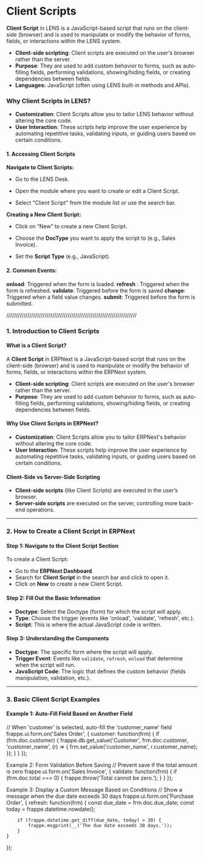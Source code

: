 #  Client Scripts

**Client Script** in LENS is a JavaScript-based script that runs on the client-side (browser) and is used to manipulate or modify the behavior of forms, fields, or interactions within the LENS system.

- **Client-side scripting**: Client scripts are executed on the user's browser rather than the server.
- **Purpose**: They are used to add custom behavior to forms, such as auto-filling fields, performing validations, showing/hiding fields, or creating dependencies between fields.
-   **Languages:** JavaScript (often using LENS built-in methods and APIs).

### Why Client Scripts in LENS?

-   **Customization**: Client Scripts allow you to tailor LENS behavior without altering the core code.
-   **User Interaction**: These scripts help improve the user experience by automating repetitive tasks, validating inputs, or guiding users based on certain conditions.

#### **1. Accessing Client Scripts**

   **Navigate to Client Scripts:**
    
    
 - Go to the LENS Desk.
       
 - Open the module where you want to create or edit a Client Script.
           
 - Select "Client Script" from the module list or use the
   search bar.

 **Creating a New Client Script:**
    
    
 - Click on “New” to create a new Client Script.

    

 - Choose the **DocType** you want to apply the script to (e.g., Sales
   Invoice).

 - Set the **Script Type** (e.g., JavaScript).

#### **2. Common Events:**
    
  **onload**: Triggered when the form is loaded.
**refresh** : Triggered when the form is refreshed.
**validate**: Triggered before the form is saved
**change**: Triggered when a field value changes.
**submit**: Triggered before the form is submitted.



////////////////////////////////////////////////////////////////////

### 1. **Introduction to Client Scripts**

#### What is a Client Script?

A **Client Script** in ERPNext is a JavaScript-based script that runs on the client-side (browser) and is used to manipulate or modify the behavior of forms, fields, or interactions within the ERPNext system.

-   **Client-side scripting**: Client scripts are executed on the user's browser rather than the server.
-   **Purpose**: They are used to add custom behavior to forms, such as auto-filling fields, performing validations, showing/hiding fields, or creating dependencies between fields.

#### Why Use Client Scripts in ERPNext?

-   **Customization**: Client Scripts allow you to tailor ERPNext's behavior without altering the core code.
-   **User Interaction**: These scripts help improve the user experience by automating repetitive tasks, validating inputs, or guiding users based on certain conditions.

#### Client-Side vs Server-Side Scripting

-   **Client-side scripts** (like Client Scripts) are executed in the user’s browser.
-   **Server-side scripts** are executed on the server, controlling more back-end operations.

----------

### 2. **How to Create a Client Script in ERPNext**

#### Step 1: Navigate to the Client Script Section

To create a Client Script:

-   Go to the **ERPNext Dashboard**.
-   Search for **Client Script** in the search bar and click to open it.
-   Click on **New** to create a new Client Script.

#### Step 2: Fill Out the Basic Information

-   **Doctype**: Select the Doctype (form) for which the script will apply.
-   **Type**: Choose the trigger (events like 'onload', 'validate', 'refresh', etc.).
-   **Script**: This is where the actual JavaScript code is written.

#### Step 3: Understanding the Components

-   **Doctype**: The specific form where the script will apply.
-   **Trigger Event**: Events like `validate`, `refresh`, `onload` that determine when the script will run.
-   **JavaScript Code**: The logic that defines the custom behavior (fields manipulation, validation, etc.).

----------

### 3. **Basic Client Script Examples**

#### Example 1: Auto-Fill Field Based on Another Field

// When 'customer' is selected, auto-fill the 'customer_name' field
frappe.ui.form.on('Sales Order', {
    customer: function(frm) {
        if (frm.doc.customer) {
            frappe.db.get_value('Customer', frm.doc.customer, 'customer_name', (r) => {
                frm.set_value('customer_name', r.customer_name);
            });
        }
    }
});

Example 2: Form Validation Before Saving
// Prevent save if the total amount is zero
frappe.ui.form.on('Sales Invoice', {
    validate: function(frm) {
        if (frm.doc.total === 0) {
            frappe.throw('Total cannot be zero.');
        }
    }
});

Example 3: Display a Custom Message Based on Conditions
// Show a message when the due date exceeds 30 days
frappe.ui.form.on('Purchase Order', {
    refresh: function(frm) {
        const due_date = frm.doc.due_date;
        const today = frappe.datetime.nowdate();
        
        if (frappe.datetime.get_diff(due_date, today) > 30) {
            frappe.msgprint(__('The due date exceeds 30 days.'));
        }
    }
});

<!--stackedit_data:
eyJoaXN0b3J5IjpbLTIwMDU2MDQ4MjQsLTEyMjc3MTc3NzIsMT
E0OTAzMTgzMiwtNjc1MDA2ODc2LDUyMzg0MTIzOCw3MzA5OTgx
MTZdfQ==
-->